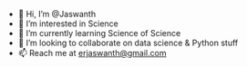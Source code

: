 - 👋 Hi, I’m @Jaswanth
- 👀 I’m interested in Science
- 🌱 I’m currently learning Science of Science
- 💞️ I’m looking to collaborate on data science & Python stuff
- 📫 Reach me at erjaswanth@gmail.com
